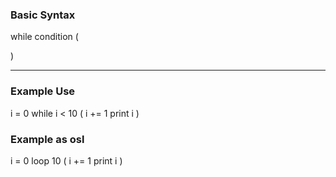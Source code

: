 ### Basic Syntax

while condition (

)

---

### Example Use

i = 0
while i < 10 (
i += 1
print i
)

### Example as osl

i = 0
loop 10 (
i += 1
print i
)
